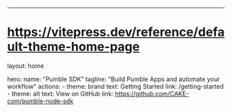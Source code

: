 ---
# https://vitepress.dev/reference/default-theme-home-page
layout: home

hero:
  name: "Pumble SDK"
  tagline: "Build Pumble Apps and automate your workflow"
  actions:
    - theme: brand
      text: Getting Started
      link: /getting-started
    - theme: alt
      text: View on GitHub
      link: https://github.com/CAKE-com/pumble-node-sdk